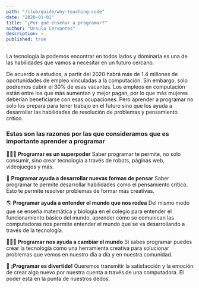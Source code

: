 ```yaml
---
path: "/club/guide/why-teaching-code"
date: "2020-01-01"
title: "¿Por qué enseñar a programar?"
author: "Ursula Cervantes"
description: >_
published: true
---
```


La tecnología la podemos encontrar en todos lados y dominarla es una de las
habilidades que vamos a necesitar en un futuro cercano.

De acuerdo a estudios, a partir del 2020 habrá más de 1.4 millones de oportunidades
de empleo vinculadas a la computación. Sin embargo, solo podremos cubrir el 30% de esas vacantes.
Los empleos en computación están entre los que más aumentan y mejor pagan,
por lo que más mujeres deberían beneficiarse con esas ocupaciones. Pero aprender a
programar no solo los prepara para tener trabajo en el futuro sino que los ayuda
a desarrollar las habilidades de resolución de problemas y pensamiento crítico.

### Estas son las razones por las que consideramos que es importante aprender a programar

🦸🏽‍♀️ **Programar es un superpoder**
Saber programar te permite, no solo consumir, sino crear tecnología a través de
robots, páginas web, videojuegos y más.

🧠 **Programar ayuda a desarrollar nuevas formas de pensar**
Saber programar te permite desarrollar habilidades como el pensamiento crítico.
Esto te permite resolver problemas de formar más creativas.

🌎 **Programar ayuda a entender el mundo que nos rodea**
Del mismo modo que se enseña matemática y biología en el colegio para entender
el funcionamiento básico del mundo, aprender cómo se comunican las computadoras
nos permite entender el mundo que se va desarrollando a través de la tecnología.

👩🏽‍💻 **Programar nos ayuda a cambiar el mundo**
Si sabes programar puedes crear la tecnología como una herramienta creativa para
solucionar problemas que vemos en nuestro día a día y en nuestra comunidad.

🎉 **¡Programar es divertido!**
Queremos transmitir la satisfacción y la emoción de crear algo nuevo por nuestra
cuenta a través de una computadora. El poder está en la punta de nuestros dedos.
